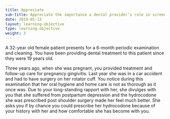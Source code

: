```yaml
---
title: Appreciate
sub-title: Appreciate the importance a dental provider’s role in screening for substance disorders and patients at-risk 
date: 2019-05-13
layout: learning-objective
type: learning-objective
weight: 3
---
```

A 32-year old female patient presents for a 6-month periodic examination and
cleaning. You have been providing dental treatment to this patient since they
were 19 years old.

Three years ago, when she was pregnant, you provided treatment and follow-up
care for pregnancy gingivitis. Last year she was in a car accident and had to
have surgery on her rotator cuff. You notice during this examination that her
oral hygiene and home care is not as thorough as it once was. Due to your
long-standing rapport with her, she divulges with you that she suffered from
postpartum depression and the hydrocodone she was prescribed post shoulder
surgery made her feel much better. She asks you if by chance you could
prescribe her hydrocodone because of your history with her and how comfortable
she has become with you.

